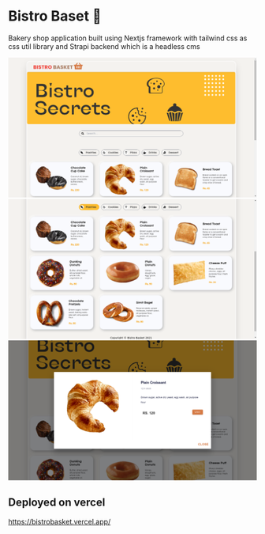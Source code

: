 # Bistro Baset 🧺

Bakery shop application built using Nextjs framework with
tailwind css as css util library and Strapi backend which is
a headless cms

![screenshot 1](ss1.png)
![screenshot 2](ss2.png)
![screenshot 3](ss3.png)

## Deployed on vercel

https://bistrobasket.vercel.app/
